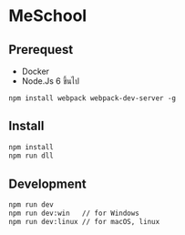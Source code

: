 # MeSchool


## Prerequest
- Docker 
- Node.Js 6 ขึ้นไป
```
npm install webpack webpack-dev-server -g
```


## Install
```bash
npm install 
npm run dll
```


## Development
```sh
npm run dev
npm run dev:win   // for Windows
npm run dev:linux // for macOS, linux
```
